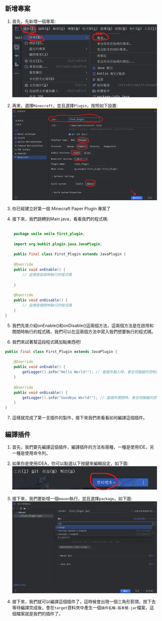 ## 新增專案
1. 首先，先新增一個專案:
![image](https://raw.githubusercontent.com/MBC-Server/Server-Developer-Documention/master/docs/images/%E6%96%B0%E5%A2%9E%E5%B0%88%E6%A1%88.png)

2. 再來，選擇`Minecraft`，並且選擇`Plugin`，按照如下設置:
![image](https://raw.githubusercontent.com/MBC-Server/Server-Developer-Documention/master/docs/images/%E5%B0%88%E6%A1%88.png)

3. 你已經建立好第一個 Minecraft Paper Plugin 專案了

4. 接下來，我們跳轉到Main.java，看看我們的程式碼:
```java

    package smile.smile.first_plugin;

    import org.bukkit.plugin.java.JavaPlugin;

    public final class First_Plugin extends JavaPlugin {

    @Override
    public void onEnable() {
        // 這裡是啟用時執行的程式碼

    }

    @Override
    public void onDisable() {
        // 這裡是關閉時執行的程式碼
    }
}
```

5. 我們先來介紹onEnable()和onDisable()這兩個方法，這兩個方法是在啟用和關閉時執行的程式碼，我們可以在這兩個方法中寫入我們想要執行的程式碼。

6. 我們來試著幫這段程式碼加點東西吧!

```java
public final class First_Plugin extends JavaPlugin {

    @Override
    public void onEnable() {
        getLogger().info("Hello World!"); // 當插件載入時，會在伺服器的控制台顯示Hello World!
    }

    @Override
    public void onDisable() {
        getLogger().info("Goodbye World!"); // 當插件關閉時，會在伺服器的控制台顯示Goodbye World!
    }
}
```

7. 這樣就完成了第一支插件的製作，接下來我們來看看如何編譯這個插件。

## 編譯插件
1. 首先，我們要先編譯這個插件，編譯插件的方法有兩種，一種是使用IDE，另一種是使用命令列。

2. 如果你是使用IDEA，你可以點選以下按鍵來編輯設定，如下圖:
![image](https://raw.githubusercontent.com/MBC-Server/Server-Developer-Documention/master/docs/images/當前檔案.png)

3. 接下來，我們要新增一個`maven`執行，並且選擇`package`，如下圖:
![image](https://raw.githubusercontent.com/MBC-Server/Server-Developer-Documention/master/docs/images/maven%E8%A8%AD%E7%BD%AE.png)

4. 接下來，我們就可以編譯這個插件了，這時候會出現一個三角形箭頭，按下去等待編譯完成後，會在`target`資料夾中產生一個`插件名稱-版本號-jar`檔案，這個檔案就是我們的插件了。



